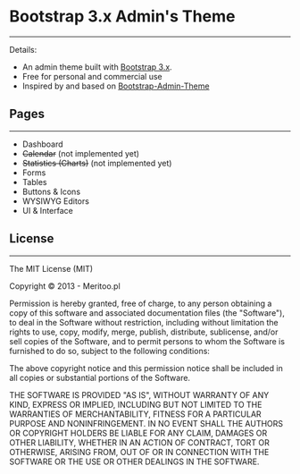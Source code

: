# Bootstrap 3.x Admin's Theme

---

Details:

* An admin theme built with [Bootstrap 3.x](http://getbootstrap.com).  
* Free for personal and commercial use
* Inspired by and based on [Bootstrap-Admin-Theme](https://github.com/VinceG/Bootstrap-Admin-Theme)

## Pages

---

* Dashboard
* ~~Calendar~~ (not implemented yet)
* ~~Statistics (Charts)~~ (not implemented yet)
* Forms
* Tables
* Buttons & Icons
* WYSIWYG Editors
* UI & Interface

## License

---

The MIT License (MIT)

Copyright &copy; 2013 - Meritoo.pl

Permission is hereby granted, free of charge, to any person obtaining a copy of this software and associated documentation files (the "Software"), to deal in the Software without restriction, including without limitation the rights to use, copy, modify, merge, publish, distribute, sublicense, and/or sell copies of the Software, and to permit persons to whom the Software is furnished to do so, subject to the following conditions:

The above copyright notice and this permission notice shall be included in all copies or substantial portions of the Software.

THE SOFTWARE IS PROVIDED "AS IS", WITHOUT WARRANTY OF ANY KIND, EXPRESS OR IMPLIED, INCLUDING BUT NOT LIMITED TO THE WARRANTIES OF MERCHANTABILITY, FITNESS FOR A PARTICULAR PURPOSE AND NONINFRINGEMENT. IN NO EVENT SHALL THE AUTHORS OR COPYRIGHT HOLDERS BE LIABLE FOR ANY CLAIM, DAMAGES OR OTHER LIABILITY, WHETHER IN AN ACTION OF CONTRACT, TORT OR OTHERWISE, ARISING FROM, OUT OF OR IN CONNECTION WITH THE SOFTWARE OR THE USE OR OTHER DEALINGS IN THE SOFTWARE.